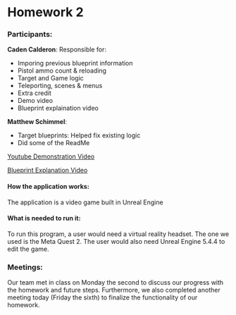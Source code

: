 # Homework 2
### Participants:
**Caden Calderon**: Responsible for:
- Imporing previous blueprint information
- Pistol ammo count & reloading
- Target and Game logic
- Teleporting, scenes & menus
- Extra credit
- Demo video
- Blueprint explaination video 

**Matthew Schimmel**:
- Target blueprints: Helped fix existing logic
- Did some of the ReadMe


[Youtube Demonstration Video](https://youtu.be/raAsXQYgPRc)

[Blueprint Explanation Video](https://youtu.be/6XkiFTqKFHA)
#### How the application works:
The application is a video game built in Unreal Engine
#### What is needed to run it:
To run this program, a user would need a virtual reality headset. The one we used is the Meta Quest 2. 
The user would also need Unreal Engine 5.4.4 to edit the game.

### Meetings:
Our team met in class on Monday the second to discuss our progress with the homework and future steps.
Furthermore, we also completed another meeting today (Friday the sixth) to finalize the functionality of our homework.
